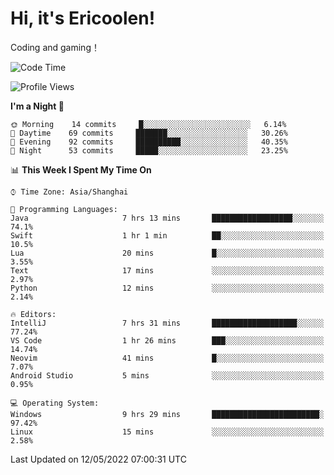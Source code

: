 # Hi, it's Ericoolen!
Coding and gaming！

<!--START_SECTION:waka-->
![Code Time](http://img.shields.io/badge/Code%20Time-239%20hrs%2032%20mins-blue)

![Profile Views](http://img.shields.io/badge/Profile%20Views-0-blue)

**I'm a Night 🦉** 

```text
🌞 Morning    14 commits     █░░░░░░░░░░░░░░░░░░░░░░░░   6.14% 
🌆 Daytime    69 commits     ███████░░░░░░░░░░░░░░░░░░   30.26% 
🌃 Evening    92 commits     ██████████░░░░░░░░░░░░░░░   40.35% 
🌙 Night      53 commits     █████░░░░░░░░░░░░░░░░░░░░   23.25%

```


📊 **This Week I Spent My Time On** 

```text
⌚︎ Time Zone: Asia/Shanghai

💬 Programming Languages: 
Java                     7 hrs 13 mins       ██████████████████░░░░░░░   74.1% 
Swift                    1 hr 1 min          ██░░░░░░░░░░░░░░░░░░░░░░░   10.5% 
Lua                      20 mins             █░░░░░░░░░░░░░░░░░░░░░░░░   3.55% 
Text                     17 mins             ░░░░░░░░░░░░░░░░░░░░░░░░░   2.97% 
Python                   12 mins             ░░░░░░░░░░░░░░░░░░░░░░░░░   2.14%

🔥 Editors: 
IntelliJ                 7 hrs 31 mins       ███████████████████░░░░░░   77.24% 
VS Code                  1 hr 26 mins        ███░░░░░░░░░░░░░░░░░░░░░░   14.74% 
Neovim                   41 mins             █░░░░░░░░░░░░░░░░░░░░░░░░   7.07% 
Android Studio           5 mins              ░░░░░░░░░░░░░░░░░░░░░░░░░   0.95%

💻 Operating System: 
Windows                  9 hrs 29 mins       ████████████████████████░   97.42% 
Linux                    15 mins             ░░░░░░░░░░░░░░░░░░░░░░░░░   2.58%

```


 Last Updated on 12/05/2022 07:00:31 UTC
<!--END_SECTION:waka-->

